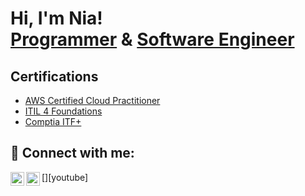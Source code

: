 <h1>Hi, I'm Nia! <br/><a href="https://github.com/niabourgeois">Programmer</a> & <a href="https://www.linkedin.com/in/niabourgeois/">Software Engineer</a>




<h2>Certifications </h2>

- [AWS Certified Cloud Practitioner](https://online.publuu.com/544691/1222186)
- [ITIL 4 Foundations](https://online.publuu.com/544691/1222179)
- [Comptia ITF+](https://online.publuu.com/544691/1222190)



<h2> 🤳 Connect with me:</h2>

[<img align="left" alt="NiaBourgeois | YouTube" width="22px" src="https://cdn.jsdelivr.net/npm/simple-icons@v3/icons/youtube.svg" />][youtube]
[<img align="left" alt="NiaBourgeois | LinkedIn" width="22px" src="https://cdn.jsdelivr.net/npm/simple-icons@v3/icons/linkedin.svg" />][linkedin]



[linkedin]: https://linkedin.com/in/niabourgeois

<!--
**niabourgeois/niabourgeois** is a ✨ _special_ ✨ repository because its `README.md` (this file) appears on your GitHub profile.

Here are some ideas to get you started:

- 🔭 I’m currently working on ...
- 🌱 I’m currently learning ...
- 👯 I’m looking to collaborate on ...
- 🤔 I’m looking for help with ...
- 💬 Ask me about ...
- 📫 How to reach me: ...
- 😄 Pronouns: ...
- ⚡ Fun fact: ...
-->

